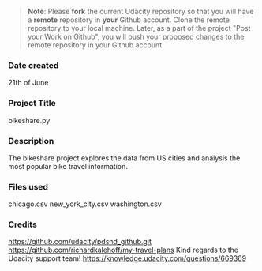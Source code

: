 >**Note**: Please **fork** the current Udacity repository so that you will have a **remote** repository in **your** Github account. Clone the remote repository to your local machine. Later, as a part of the project "Post your Work on Github", you will push your proposed changes to the remote repository in your Github account.

### Date created
21th of June 
### Project Title
bikeshare.py

### Description
The bikeshare project explores the data from US cities and analysis the most popular bike travel information.

### Files used
chicago.csv 
new_york_city.csv
washington.csv

### Credits
https://github.com/udacity/pdsnd_github.git
https://github.com/richardkalehoff/my-travel-plans
Kind regards to the Udacity support team!
https://knowledge.udacity.com/questions/669369


